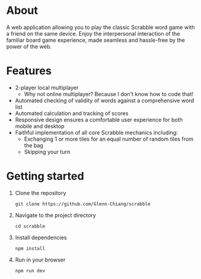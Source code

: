 # About
A web application allowing you to play the classic Scrabble word game with a friend on the same device. 
Enjoy the interpersonal interaction of the familiar board game experience, made seamless and hassle-free by the power of the web.
# Features
- 2-player local multiplayer
  - Why not online multiplayer? Because I don't know how to code that!
- Automated checking of validity of words against a comprehensive word list
- Automated calculation and tracking of scores
- Responsive design ensures a comfortable user experience for both mobile and desktop
- Faithful implementation of all core Scrabble mechanics including:
  - Exchanging 1 or more tiles for an equal number of random tiles from the bag
  - Skipping your turn
# Getting started
1. Clone the repository  
   ```
   git clone https://github.com/Glenn-Chiang/scrabble
   ```
2. Navigate to the project directory  
   ```
   cd scrabble
   ```
3. Install dependencies  
   ```
   npm install
   ```
4. Run in your browser  
   ```
   npm run dev
   ```


